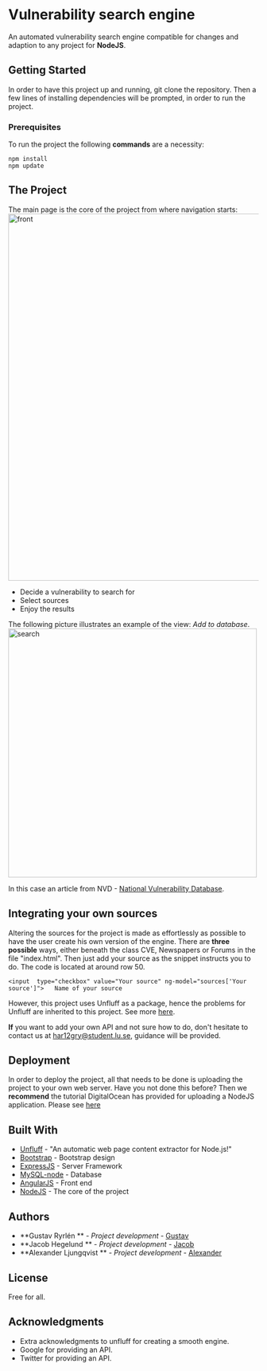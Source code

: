 # Vulnerability search engine 

An automated vulnerability search engine compatible for changes and adaption to any project for **NodeJS**.

## Getting Started

In order to have this project up and running, git clone the repository. Then a few lines of installing dependencies will be prompted, in order to run the project.

### Prerequisites

To run the project the following **commands** are a necessity:

```
npm install
npm update
```

## The Project
The main page is the core of the project from where navigation starts:
<img width="737" alt="front" src="https://cloud.githubusercontent.com/assets/18006842/22466221/a23d5b76-e7bf-11e6-8c91-51b8f8c4be92.png">

* Decide a vulnerability to search for
* Select sources 
* Enjoy the results

The following picture illustrates an example of the view: _Add to database_.
<img width="500" alt="search" src="https://cloud.githubusercontent.com/assets/18006842/22480507/ed2d35c0-e7f1-11e6-9286-6bb0305879bb.png">

In this case an article from NVD - [National Vulnerability Database](https://nvd.nist.gov/).

## Integrating your own sources

Altering the sources for the project is made as effortlessly as possible to have the user create his own version of the engine. There are **three possible** ways, either beneath the class CVE, Newspapers or Forums in the file "index.html". Then just add your source as the snippet instructs you to do. The code is located at around row 50.
```
<input  type="checkbox" value="Your source" ng-model="sources['Your source']">   Name of your source

```
However, this project uses Unfluff as a package, hence the problems for Unfluff are inherited to this project. See more [here](https://github.com/ageitgey/node-unfluff#what-is-broken).

**If** you want to add your own API and not sure how to do, don't hesitate to contact us at har12gry@student.lu.se, guidance will be provided.


## Deployment

In order to deploy the project, all that needs to be done is uploading the project to your own web server. Have you not done this before? Then we **recommend** the tutorial DigitalOcean has provided for uploading a NodeJS application. Please see [here](https://www.digitalocean.com/community/tutorials/how-to-set-up-a-node-js-application-for-production-on-ubuntu-16-04)

## Built With

* [Unfluff](https://github.com/ageitgey/node-unfluff) - "An automatic web page content extractor for Node.js!"
* [Bootstrap](http://getbootstrap.com/) - Bootstrap design
* [ExpressJS](http://expressjs.com/) - Server Framework
* [MySQL-node](https://www.npmjs.com/package/mysql) - Database 
* [AngularJS](https://angularjs.org/) -  Front end 
* [NodeJS](https://nodejs.org/en/) - The core of the project


## Authors

* **Gustav Ryrlén ** - *Project development* - [Gustav](https://github.com/gustavryrlen/)
* **Jacob Hegelund ** - *Project development* - [Jacob](https://github.com/Jhegelund)
* **Alexander Ljungqvist ** - *Project development* - [Alexander](https://github.com/AlexanderLjungqvist)

## License

Free for all.

## Acknowledgments

* Extra acknowledgments to unfluff for creating a smooth engine.
* Google for providing an API.
* Twitter for providing an API.
